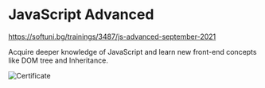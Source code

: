   
#  JavaScript Advanced
https://softuni.bg/trainings/3487/js-advanced-september-2021

Acquire deeper knowledge of JavaScript and learn new front-end concepts like DOM tree and Inheritance.

![Certificate](https://github.com/salichalak/SoftUni/blob/main/JS%20Advanced/js-advanced.jpeg)
